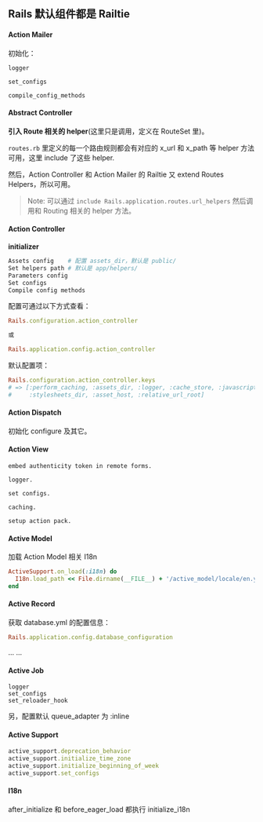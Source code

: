 ## Rails 默认组件都是 Railtie

#### Action Mailer

初始化：

```
logger

set_configs

compile_config_methods
```

#### Abstract Controller

**引入 Route 相关的 helper**(这里只是调用，定义在 RouteSet 里)。

`routes.rb` 里定义的每一个路由规则都会有对应的 x_url 和 x_path 等 helper 方法可用，这里 include 了这些 helper.

然后，Action Controller 和 Action Mailer 的 Railtie 又 extend Routes Helpers，所以可用。

> Note: 可以通过 `include Rails.application.routes.url_helpers` 然后调用和 Routing 相关的 helper 方法。

#### Action Controller

**initializer**

```bash
Assets config    # 配置 assets_dir，默认是 public/
Set helpers path # 默认是 app/helpers/
Parameters config
Set configs
Compile config methods
```

配置可通过以下方式查看：

```ruby
Rails.configuration.action_controller

或

Rails.application.config.action_controller
```

默认配置项：

```ruby
Rails.configuration.action_controller.keys
# => [:perform_caching, :assets_dir, :logger, :cache_store, :javascripts_dir,
#     :stylesheets_dir, :asset_host, :relative_url_root]
```

#### Action Dispatch

初始化 configure 及其它。

#### Action View

```
embed authenticity token in remote forms.

logger.

set configs.

caching.

setup action pack.
```

#### Active Model

加载 Action Model 相关 I18n

```ruby
ActiveSupport.on_load(:i18n) do
  I18n.load_path << File.dirname(__FILE__) + '/active_model/locale/en.yml'
end
```

#### Active Record

获取 database.yml 的配置信息：

```ruby
Rails.application.config.database_configuration
```

... ...

#### Active Job

```
logger
set_configs
set_reloader_hook
```

另，配置默认 queue_adapter 为 :inline

#### Active Support

```ruby
active_support.deprecation_behavior
active_support.initialize_time_zone
active_support.initialize_beginning_of_week
active_support.set_configs
```

#### I18n

after_initialize 和 before_eager_load 都执行 initialize_i18n
